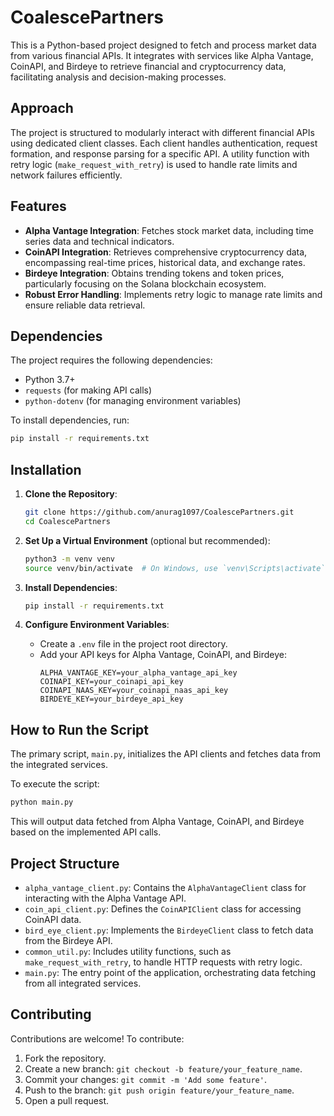 # CoalescePartners

This is a Python-based project designed to fetch and process market data from various financial APIs. It integrates with services like Alpha Vantage, CoinAPI, and Birdeye to retrieve financial and cryptocurrency data, facilitating analysis and decision-making processes.

## Approach

The project is structured to modularly interact with different financial APIs using dedicated client classes. Each client handles authentication, request formation, and response parsing for a specific API. A utility function with retry logic (`make_request_with_retry`) is used to handle rate limits and network failures efficiently.

## Features

- **Alpha Vantage Integration**: Fetches stock market data, including time series data and technical indicators.
- **CoinAPI Integration**: Retrieves comprehensive cryptocurrency data, encompassing real-time prices, historical data, and exchange rates.
- **Birdeye Integration**: Obtains trending tokens and token prices, particularly focusing on the Solana blockchain ecosystem.
- **Robust Error Handling**: Implements retry logic to manage rate limits and ensure reliable data retrieval.

## Dependencies

The project requires the following dependencies:

- Python 3.7+
- `requests` (for making API calls)
- `python-dotenv` (for managing environment variables)

To install dependencies, run:
```bash
pip install -r requirements.txt
```

## Installation

1. **Clone the Repository**:
   ```bash
   git clone https://github.com/anurag1097/CoalescePartners.git
   cd CoalescePartners
   ```

2. **Set Up a Virtual Environment** (optional but recommended):
   ```bash
   python3 -m venv venv
   source venv/bin/activate  # On Windows, use `venv\Scripts\activate`
   ```

3. **Install Dependencies**:
   ```bash
   pip install -r requirements.txt
   ```

4. **Configure Environment Variables**:
   - Create a `.env` file in the project root directory.
   - Add your API keys for Alpha Vantage, CoinAPI, and Birdeye:
     ```
     ALPHA_VANTAGE_KEY=your_alpha_vantage_api_key
     COINAPI_KEY=your_coinapi_api_key
     COINAPI_NAAS_KEY=your_coinapi_naas_api_key
     BIRDEYE_KEY=your_birdeye_api_key
     ```

## How to Run the Script

The primary script, `main.py`, initializes the API clients and fetches data from the integrated services.

To execute the script:

```bash
python main.py
```

This will output data fetched from Alpha Vantage, CoinAPI, and Birdeye based on the implemented API calls.

## Project Structure

- `alpha_vantage_client.py`: Contains the `AlphaVantageClient` class for interacting with the Alpha Vantage API.
- `coin_api_client.py`: Defines the `CoinAPIClient` class for accessing CoinAPI data.
- `bird_eye_client.py`: Implements the `BirdeyeClient` class to fetch data from the Birdeye API.
- `common_util.py`: Includes utility functions, such as `make_request_with_retry`, to handle HTTP requests with retry logic.
- `main.py`: The entry point of the application, orchestrating data fetching from all integrated services.

## Contributing

Contributions are welcome! To contribute:

1. Fork the repository.
2. Create a new branch: `git checkout -b feature/your_feature_name`.
3. Commit your changes: `git commit -m 'Add some feature'`.
4. Push to the branch: `git push origin feature/your_feature_name`.
5. Open a pull request.

